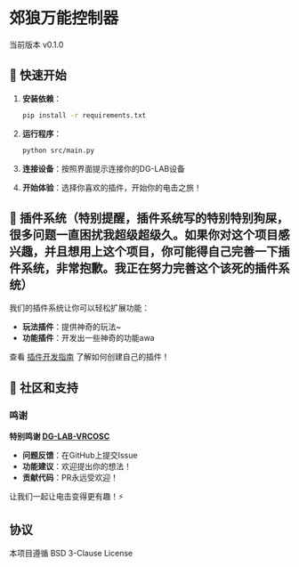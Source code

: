 # 郊狼万能控制器
当前版本 v0.1.0

## 🚀 快速开始

1. **安装依赖**：
   ```bash
   pip install -r requirements.txt
   ```

2. **运行程序**：
   ```bash
   python src/main.py
   ```

3. **连接设备**：按照界面提示连接你的DG-LAB设备

4. **开始体验**：选择你喜欢的插件，开始你的电击之旅！

## 🧩 插件系统（特别提醒，插件系统写的特别特别狗屎，很多问题一直困扰我超级超级久。如果你对这个项目感兴趣，并且想用上这个项目，你可能得自己完善一下插件系统，非常抱歉。我正在努力完善这个该死的插件系统）

我们的插件系统让你可以轻松扩展功能：

- **玩法插件**：提供神奇的玩法~
- **功能插件**：开发出一些神奇的功能awa


查看 [插件开发指南](docs/PLUGIN_DEVELOPMENT_GUIDE.md) 了解如何创建自己的插件！

## 🤝 社区和支持

### 鸣谢

**特别鸣谢 [DG-LAB-VRCOSC](https://github.com/ccvrc/DG-LAB-VRCOSC)**

- **问题反馈**：在GitHub上提交Issue
- **功能建议**：欢迎提出你的想法！
- **贡献代码**：PR永远受欢迎！

让我们一起让电击变得更有趣！⚡

## 协议
本项目遵循 BSD 3-Clause License

